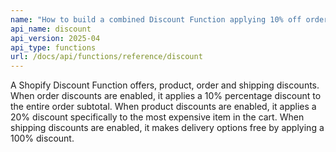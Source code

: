 ```yaml
---
name: "How to build a combined Discount Function applying 10% off orders, 20% off the most expensive product, and free shipping"
api_name: discount
api_version: 2025-04
api_type: functions
url: /docs/api/functions/reference/discount
---
```


A Shopify Discount Function offers, product, order and shipping discounts. When order discounts are enabled, it applies a 10% percentage discount to the entire order subtotal. When product discounts are enabled, it applies a 20% discount specifically to the most expensive item in the cart. When shipping discounts are enabled, it makes delivery options free by applying a 100% discount.

